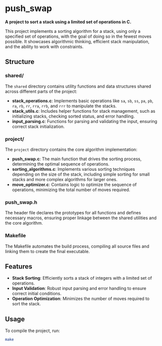 # push_swap

**A project to sort a stack using a limited set of operations in C.**

This project implements a sorting algorithm for a stack, using only a specified set of operations, with the goal of doing so in the fewest moves possible. It showcases algorithmic thinking, efficient stack manipulation, and the ability to work with constraints.

## Structure

### shared/

The `shared` directory contains utility functions and data structures shared across different parts of the project:

- **stack_operations.c**: Implements basic operations like `sa`, `sb`, `ss`, `pa`, `pb`, `ra`, `rb`, `rr`, `rra`, `rrb`, and `rrr` to manipulate the stacks.
- **stack_utils.c**: Includes helper functions for stack management, such as initializing stacks, checking sorted status, and error handling.
- **input_parsing.c**: Functions for parsing and validating the input, ensuring correct stack initialization.

### project/

The `project` directory contains the core algorithm implementation:

- **push_swap.c**: The main function that drives the sorting process, determining the optimal sequence of operations.
- **sorting_algorithms.c**: Implements various sorting techniques depending on the size of the stack, including simple sorting for small stacks and more complex algorithms for larger ones.
- **move_optimizer.c**: Contains logic to optimize the sequence of operations, minimizing the total number of moves required.

### push_swap.h

The header file declares the prototypes for all functions and defines necessary macros, ensuring proper linkage between the shared utilities and the core algorithm.

### Makefile

The Makefile automates the build process, compiling all source files and linking them to create the final executable.

## Features

- **Stack Sorting**: Efficiently sorts a stack of integers with a limited set of operations.
- **Input Validation**: Robust input parsing and error handling to ensure correct initial conditions.
- **Operation Optimization**: Minimizes the number of moves required to sort the stack.

## Usage

To compile the project, run:

```bash
make
